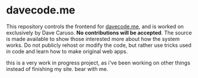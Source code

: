 # davecode.me
This repository controls the frontend for [davecode.me](https://davecode.me), and is worked on
exclusively by Dave Caruso. **No contributions will be accepted**. The source is made available to
show those interested more about how the system works. Do not publicly rehost or modify the code,
but rather use tricks used in code and learn how to make original web apps.

this is a very work in progress project, as i've been working on other things instead of finishing
my site. bear with me.
